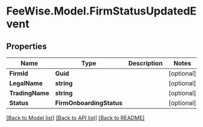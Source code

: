 # FeeWise.Model.FirmStatusUpdatedEvent

## Properties

Name | Type | Description | Notes
------------ | ------------- | ------------- | -------------
**FirmId** | **Guid** |  | [optional] 
**LegalName** | **string** |  | [optional] 
**TradingName** | **string** |  | [optional] 
**Status** | **FirmOnboardingStatus** |  | [optional] 

[[Back to Model list]](../README.md#documentation-for-models) [[Back to API list]](../README.md#documentation-for-api-endpoints) [[Back to README]](../README.md)

